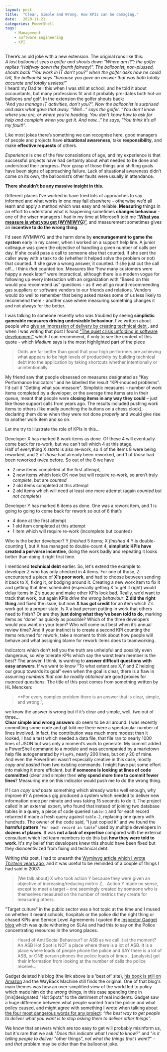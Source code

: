 ```yaml
---
layout: post
title:  "Clear, Simple and Wrong. How KPIs can be damaging."
date:   2020-11-21
categories: PowerShell
tags: 
    - Management
    - Software Engineering
    - KPI
---
```


There’s an old joke with a new extension. The original runs like this:    
*A lost balloonist sees a golfer and shouts down “Where am I?”; the golfer replies
“Halfway down the fourth fairway!”. The balloonist, non-plussed, shouts back
“You work in IT don’t you?” when the golfer asks how he could tell, the
balloonist says “because you gave an answer that was both totally accurate and totally
useless!”*    
I heard my Dad tell this when I was still at school, and he told it about
accountants, but many professions fit and it probably pre-dates both hot-air balloons *and* golf. In the extension the golfer shouts back:     
*“And you manage IT activities, don’t you?”. Now the 
balloonist is surprised and asks what gave that away. “Well…” says the golfer. “You don’t 
know where you are, or where you’re heading. You don’t know how to ask for help and
complain when you get it. And now…” he says, “You think it’s all my fault!”.*

Like most jokes there’s something we can recognise here, good managers of people
and projects have **situational awareness**, take **responsibility**, and make
**effective requests** of others.

*Experience* is one of the few consolations of age, and my experience is that
successful projects have had certainty about what needed to be done and
understood their progress. Poor grasp of those things and shifting goals have
been signs of  approaching failure. Lack of situational awareness didn’t come 
on its own, the balloonist’s other faults were usually in attendance.

**There shouldn’t be any massive insight in this.** 

Different places I’ve worked in have tried lots of approaches to say informed 
and what works in one may fail elsewhere – otherwise 
we’d all learn and apply a method which was easy and reliable. **Measuring** things in 
an effort to understand what is happening sometimes **changes behaviour** - one of the 
wiser managers I had in my time at Microsoft told me [“**What you measure is what you get (WYMIWYG)**”](/misc/2007/09/28/Wymiwyg.html), 
and measurement sometimes gives an **incentive to do the wrong thing**. 

I'd seen WYMIWYG and the harm done by **encouragement to game the system** 
early in my career, when I worked on a support help line. A junior
colleague was given the objective of handling a given number of calls per day.
If she could pass a call to someone else that counted. If she sent the caller 
away with a task to do (whether it helped solve the problem or not) that
counted. If she gave a wrong answer, it counted. If she just cut the call 
off… I think *that* counted too. Measures like “how many customers were happy 
a week later” were impractical, although there is a modern vogue
for following up every interaction with an organization with “Based on this
would you recommend us” questions - as if we all go round recommending gas
suppliers or software vendors to our friends and relations. Vendors would do
well to remember that being asked makes some of us less likely to recommend them - 
another case where measuring something changes it and not always for the better.

I was talking to someone recently who was troubled by seeing **simplistic
gameable measures driving undesirable behaviour.**  I've written about 
people who [give an impression of delivery by creating technical debt ](/misc/2016/06/26/TechnicalDebt4DangerousWords.html). 
and when I was writing that post I found ["The quiet crisis unfolding in software development"](https://medium.com/@billjordan1/the-quiet-crisis-unfolding-in-software-development-cffbdafbf450#.lg0eka1ra) which 
I can recommend, if only to see the context of this quote - which *Medium* says is the most highlighted part of the piece
>   Odds are far better than good that your high performers are achieving what appears to be high levels of productivity by building technical debt into the application by taking shortcuts whether intentionally or unintentionally. 

My friend saw that people obsessed on measures designated as “Key Performance 
Indicators” and he labelled the result “KPI-induced problems”. 
I'd call it "Getting what you measure". Simplistic measures – number of work 
items completed by a developer, or the average time items are in their queue,
meant that people were **closing items in any way they could** – just like 
those support calls from years ago. The results included pushing work items 
to others (like madly punching the buttons on a chess clock), declaring them 
done when they were not done *properly* and would give rise to another work 
item and so on. 

Let me try to illustrate the role of KPIs in this…

Developer X has marked 8 work items as done. Of these 4 will eventually come back 
for re-work, but we can't tell which 4 at this stage.  
Half of everything X *starts* is also re-work, so 4 of the items 8 were being reworked, 
and 2 of *those* had already been reworked, and 1 of *those* had been reworked 
*twice* before. So out of the 8 we have
-   2 new items completed at the first attempt,
-   2 new items which look OK now but will require re-work, so aren’t truly *complete*, but are *counted*
-   2 old items completed at this attempt
-   2 old items which will need at least one more attempt (again *counted but not complete*)

Developer Y has marked 6 items as done. One was a rework item, and 1 is going to
going to come back for rework so out of 6 that’s
-   4 done at the first attempt
-   1 old item completed at this attempt
-   1 item which will require re-work (incomplete but counted)

Who is the better developer? Y *finished* 5 items; X *finished* 4 Y is
double-counting 1, but X has managed to double-count 4, **simplistic KPIs have
created a perverse incentive**, doing the work badly and repeating it looks
better than doing it right first time.

I mentioned **technical debt** earlier. So, let's extend the example to developer Z who 
has only checked in 4 items. For one of those, Z encountered a piece of **X’s poor work**,
and had to choose between sending it back to X, fixing it, or bodging around it. 
Creating a new work item to fix it and getting that item scheduled 
(especially getting X to get it right) would delay items in Z’s queue and 
make other KPIs look bad. Really, we’d want to track that work, but again KPIs 
*drive the wrong behaviour*. **Z did the right thing** and fixed the issue, but 
now **X has got credit** for an item which Z’s work got to a proper state. 
Is X a bad person putting in work that others need to finish? Or are 
they **just doing what they’ve been told to do**, marking items as “done” as 
quickly as possible? Which of the three developers would you want on your team? 
Who will come out best when it’s annual review time? And if your instinct is 
to create a second KPI counting the items returned for rework, take a moment 
to think about how people will behave and what assigning blame for rework 
items does to teamworking .

Indicators which don’t tell you the truth are unhelpful and possibly even
dangerous, so why tolerate KPIs which say the worst team member is the best? The
answer, I think, is wanting to **answer difficult questions with easy answers**. If
we want to know “To what extent are X,Y and Z helping our group towards its
goal” even when the goal is clear, there is a flaw in assuming *numbers that can
be readily obtained* are good proxies for *nuanced questions*. The title of this post 
comes from something written by HL Mencken: 
>   **For every complex problem there is  an answer that is clear, simple, and wrong.”, 

we know the answer is wrong but if it’s clear and simple, well, two out of three…    
**Clear simple and wrong answers** *do* seem to be all around. I was recently
committing some code and git told me there were a spectacular number of lines
involved. In fact, the contribution was much more modest than it looked, I had a
test which needed a data file, that file ran to nearly 1000 lines of JSON but was only a
moment’s work to generate. My commit added a PowerShell command to a module and was
accompanied by a markdown help file autogenerated by `PlayPS`, nearly 200 lines,
but only 20 of mine. And even the PowerShell wasn’t especially creative in this
case, mostly *copy and pasted* from two existing commands. I might have put some
effort into making it more efficient, but **if someone is looking at lines of
code committed** (clear and simple) then **why spend more time to commit fewer
lines**? Measuring me on this indicator would push me to do the wrong thing.

If I can *copy and paste* something which already works well enough, why improve it? 
A previous gig produced a system which needed to deliver new information once
per minute and was taking 15 seconds to do it. The project called in an external
expert, who found that instead of joining two database tables in a
query, a piece of code queried `table-1` and for each record returned it made a 
fresh query against `table-2`, replacing one query with hundreds. The owner of the 
code said, “I just copied it” and we found the **harmful pattern** "`For each record in table`" used by multiple
developers in **dozens of places**. It was **not a lack of expertise** 
compared with the external consultant which led team members to do this but **how 
they were told to work**. It's my belief that developers knew this 
should have been fixed but they disincentivized from fixing old technical debt. 

Writing *this* post, I had to unearth the [Wymiwyg article which I wrote *Thirteen* years ago](/misc/2007/09/28/Wymiwyg.html), and it was useful to be reminded of a couple of things I had said in 2007: 

>   [We talk about] X who took action Y because they were given an objective of increasing/reducing metric Z... Action Y made no sense, except to meet a target – one seemingly created by someone who is themselves measured on the number of metrics they create for measuring others.

"Target culture" in the public sector was a hot topic at the time and I mused on whether it meant schools, hospitals or the police did the right thing or chased KPIs and Service Level Agreements I quoted the [Inspector Gadget blog ](https://theinspectorgadget.wordpress.com/)  which was quite withering on SLAs and had this to say on the Police concentrating resources in the wrong places. 

>  Heard of Anti Social Behaviour? or ASB as we call it at the moment? An ASB Hot Spot is NOT a place where there is a lot of ASB. It is a place where loads of people phone the police and SAY there is a lot of ASB, or ONE person phones the police loads of times ...[analysts] get their information from looking at the number of calls the police receive...

Gadget deleted his blog (the link above is a 'best of' site), [his book is still on Amazon](https://www.amazon.co.uk/Perverting-Course-Justice-Hilarious-Shocking/dp/1906308047/) and the WayBack Machine still finds the original. One of that blog's main themes was how an over-simplified view of the world led to policy which made him do the *wrong* things, in this case spending time in \[mis\]designated "Hot Spots" to the detriment of real incidents. Gadget saw a huge difference between what people wanted from the police and what policy caused, and might agree with something I wrote when talking about [the four most dangerous words for any project](/misc/2016/06/26/TechnicalDebt4DangerousWords.html):  *“the best way to get people to deliver what you want is to stop asking them to deliver other things”.*

We know that answers which are too easy to get will probably misinform us, but it's rare that we ask "*Does this indicate what I need to know?*" and "*is it telling people to deliver* "other things", *not what the things that I want?*" - and *that* problem may be older than the balloonist joke.  
